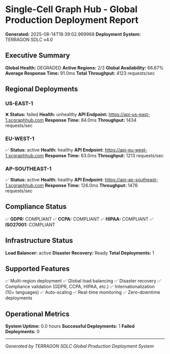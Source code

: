 # Single-Cell Graph Hub - Global Production Deployment Report

**Generated:** 2025-08-14T18:39:02.969968
**Deployment System:** TERRAGON SDLC v4.0

## Executive Summary

**Global Health:** DEGRADED
**Active Regions:** 2/3
**Global Availability:** 66.67%
**Average Response Time:** 91.0ms
**Total Throughput:** 4123 requests/sec

## Regional Deployments

### US-EAST-1

❌ **Status:** failed
**Health:** unhealthy
**API Endpoint:** https://api-us-east-1.scgraphhub.com
**Response Time:** 84.0ms
**Throughput:** 1434 requests/sec

### EU-WEST-1

✅ **Status:** active
**Health:** healthy
**API Endpoint:** https://api-eu-west-1.scgraphhub.com
**Response Time:** 63.0ms
**Throughput:** 1213 requests/sec

### AP-SOUTHEAST-1

✅ **Status:** active
**Health:** healthy
**API Endpoint:** https://api-ap-southeast-1.scgraphhub.com
**Response Time:** 126.0ms
**Throughput:** 1476 requests/sec

## Compliance Status

✅ **GDPR:** COMPLIANT
✅ **CCPA:** COMPLIANT
✅ **HIPAA:** COMPLIANT
✅ **ISO27001:** COMPLIANT

## Infrastructure Status

**Load Balancer:** active
**Disaster Recovery:** Ready
**Total Deployments:** 1

## Supported Features

✅ Multi-region deployment
✅ Global load balancing
✅ Disaster recovery
✅ Compliance validation (GDPR, CCPA, HIPAA, etc.)
✅ Internationalization (10+ languages)
✅ Auto-scaling
✅ Real-time monitoring
✅ Zero-downtime deployments

## Operational Metrics

**System Uptime:** 0.0 hours
**Successful Deployments:** 1
**Failed Deployments:** 0

---
*Generated by TERRAGON SDLC Global Production Deployment System*